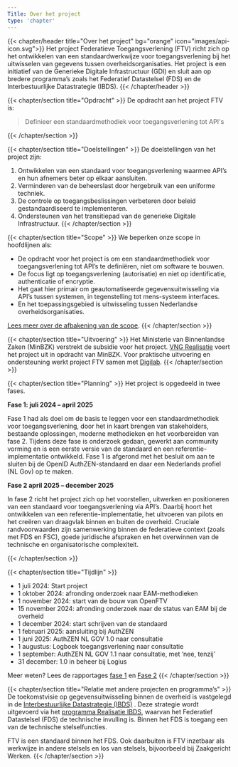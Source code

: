 ```yaml
---
Title: Over het project
type: 'chapter'
---
```

{{< chapter/header title="Over het project" bg="orange" icon="images/api-icon.svg">}}
Het project Federatieve Toegangsverlening (FTV) richt zich op het ontwikkelen van een standaardwerkwijze voor toegangsverlening bij het uitwisselen van gegevens tussen overheidsorganisaties. Het project is een initiatief van de Generieke Digitale Infrastructuur (GDI) en sluit aan op bredere programma’s zoals het Federatief Datastelsel (FDS) en de Interbestuurlijke Datastrategie (IBDS).
{{< /chapter/header >}}

{{< chapter/section title="Opdracht" >}}
De opdracht aan het project FTV is:

>  Definieer een standaardmethodiek voor toegangsverlening tot API's

{{< /chapter/section >}}

{{< chapter/section title="Doelstellingen" >}}
De doelstellingen van het project zijn:

1.	Ontwikkelen van een standaard voor toegangsverlening waarmee API’s en hun afnemers beter op elkaar aansluiten.
2.	Verminderen van de beheerslast door hergebruik van een uniforme techniek.
3.	De controle op toegangsbeslissingen verbeteren door beleid gestandaardiseerd te implementeren.
4.	Ondersteunen van het transitiepad van de generieke Digitale Infrastructuur.
{{< /chapter/section >}}

{{< chapter/section title="Scope" >}}
We beperken onze scope in hoofdlijnen als:

- De opdracht voor het project is om een standaardmethodiek voor toegangsverlening tot API’s te definiëren, niet om software te bouwen. 
- De focus ligt op toegangsverlening (autorisatie) en niet op identificatie, authenticatie of encryptie. 
- Het gaat hier primair om geautomatiseerde gegevensuitwisseling via API’s tussen systemen, in tegenstelling tot mens-systeem interfaces.
- En het toepassingsgebied is uitwisseling tussen Nederlandse overheidsorganisaties. 

[Lees meer over de afbakening van de scope](scope).
{{< /chapter/section >}}

{{< chapter/section title="Uitvoering" >}}
Het Ministerie van Binnenlandse Zaken (MinBZK) verstrekt de subsidie voor het project. [VNG Realisatie](https://vng.nl/artikelen/vng-realisatie) voert het project uit in opdracht van MinBZK. Voor praktische uitvoering en ondersteuning werkt project FTV samen met [Digilab](https://digilab.overheid.nl/).
{{< /chapter/section >}}

{{< chapter/section title="Planning" >}}
Het project is opgedeeld in twee fases.

**Fase 1: juli 2024 – april 2025**

Fase 1 had als doel om de basis te leggen voor een standaardmethodiek voor toegangsverlening, door het in kaart brengen van stakeholders, bestaande oplossingen, moderne methodieken en het voorbereiden van fase 2.
Tijdens deze fase is onderzoek gedaan, gewerkt aan community vorming en is een eerste versie van de standaard en een referentie-implementatie ontwikkeld.
Fase 1 is afgerond met het besluit om aan te sluiten bij de OpenID AuthZEN-standaard en daar een Nederlands profiel (NL Gov) op te maken.

**Fase 2 april 2025 – december 2025**

In fase 2 richt het project zich op het voorstellen, uitwerken en positioneren van een standaard voor toegangsverlening via API’s. Daarbij hoort het ontwikkelen van een referentie-implementatie, het uitvoeren van pilots en het creëren van draagvlak binnen en buiten de overheid. Cruciale randvoorwaarden zijn samenwerking binnen de federatieve context (zoals met FDS en FSC), goede juridische afspraken en het overwinnen van de technische en organisatorische complexiteit.

{{< /chapter/section >}}

{{< chapter/section title="Tijdlijn" >}}
* 1 juli 2024: Start project
* 1 oktober 2024: afronding onderzoek naar EAM-methodieken
* 1 november 2024: start van de bouw van OpenFTV
* 15 november 2024: afronding onderzoek naar de status van EAM bij de overheid
* 1 december 2024: start schrijven van de standaard
* 1 februari 2025: aansluiting bij AuthZEN
* 1 juni 2025:  AuthZEN NL GOV 1.0 naar consultatie
* 1 augustus: Logboek toegangsverlening naar consultatie
* 1 september: AuthZEN NL GOV 1.1 naar consultatie, met ‘nee, tenzij’
* 31 december: 1.0 in beheer bij Logius

Meer weten? Lees de rapportages [fase 1](fase1) en [Fase 2](fase2)
{{< /chapter/section >}}

{{< chapter/section title="Relatie met andere projecten en programma’s" >}}
De toekomstvisie op gegevensuitwisseling binnen de overheid is vastgelegd in de [Interbestuurlijke Datastrategie (IBDS)](https://www.digitaleoverheid.nl/interbestuurlijke-datastrategie/) . Deze strategie wordt uitgevoerd via het [programma Realisatie IBDS](https://realisatieibds.nl/), waarvan het Federatief Datastelsel (FDS) de technische invulling is. Binnen het FDS is toegang een van de technische stelselfuncties.

FTV is een standaard binnen het FDS. Ook daarbuiten is FTV inzetbaar als werkwijze in andere stelsels en los van stelsels, bijvoorbeeld bij Zaakgericht Werken.
{{< /chapter/section >}}